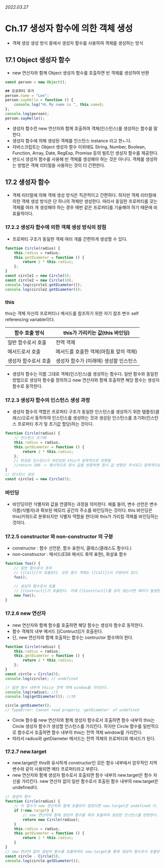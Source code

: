 _2022.03.27_

# Ch.17 생성자 함수에 의한 객체 생성

- 객체 생성 생성 방식 중에서 생성자 함수를 사용하여 객체를 생성하는 방식

## 17.1 Object 생성자 함수

- new 연산자와 함께 Object 생성자 함수를 호출하면 빈 객체를 생성하여 반환

```jsx
const person = new Object();

## 프로퍼티 추가
person.name = "Lee";
person.sayHello = function () {
    console.log("Hi My name is ", this.name);
};
console.log(person);
person.sayHello();
```

- 생성자 함수란 new 연산자와 함께 호출하여 객체(인스턴스)를 생성하는 함수를 말한다.
- 생성자 함수에 의해 생성된 객체를 인스턴스 instance 라고 한ㄴ다.
- 자바스크립트는 Object 생성자 함수 이외에도 String, Number, Boolean, Function, Array, Date, RegExp, Promise 등의 빌트인 생성자 함수를 제공한다.
- 반드시 생성자 함수를 사용해 빈 객체를 생성해야 하는 것은 아니다. 객체를 생성하는 방법은 객체 리터럴을 사용하는 것이 더 간편한다.

## 17.2 생성자 함수

- 객체 리터럴에 의해 객체 생성 방식은 직관적이고 간편하다. 하지만 객체 리터럴에 의한 객체 생성 방식은 단 하나의 객체만 생성한다. 따라서 동일한 프로퍼티를 갖는 객체를 여러 개 생성해야 하는 경우 매번 같은 프로퍼티를 기술해야 하기 때문에 비효율적이다.

### 17.2.2 생성자 함수에 의한 객체 생성 방식의 장점

- 프로퍼티 구조가 동일한 객체 여러 개를 간편하게 생성할 수 있다.

```jsx
function Circle(radius) {
	this.radius = radius;
	this.getDiameter = function () {
		return 2 * this.radius;
	};
}
const circle1 = new Circle(5);
const circle2 = new Circle(10);
console.log(circle1.getDiameter());
console.log(circle2.getDiameter());
```

### this

this는 객체 자신의 프로퍼티나 메서드를 참조하기 위한 자기 참조 변수 self referencing variable이다.

| 함수 호출 방식       | this가 가리키는 값(this 바인딩)        |
| -------------------- | -------------------------------------- |
| 일반 함수로서 호출   | 전역 객체                              |
| 메서드로서 호출      | 메서드를 호출한 객체(마침표 앞의 객체) |
| 생성자 함수로서 호출 | 생성자 함수가 (미래에) 생성할 인스턴스 |

- 생성자 함수는 이름 그대로 객체(인스턴스)를 생성하는 함수다. 일반 함수와 동일한 방법으로 생성자 함수를 정의하고 new 연산자와 함께 호출하면 해당 함수는 생성자 함수로 동작한다.

### 17.2.3 생성자 함수의 인스턴스 생성 과정

- 생성자 함수의 역할은 프로퍼티 구조가 동일한 인스턴스를 생성하기 위한 템플릿(클래스)으로서 동작하여 인스턴스를 생성하는 것과 생성된 인스턴스를 초기화(인스턴스 프로퍼티 추가 및 초기값 할당)하는 것이다.

```jsx
function Circle(radius) {
	// 인스턴스 초기화
	this.radius = radius;
	this.getDiameter = function () {
		return 2 * this.radius;
	};
	// 완성된 인스턴스가 바인딩된 this가 암묵적으로 반환됨
	//return 100 -> 명시적으로 원시 값을 반환하면 원시 값 반환은 무시되고 암묵적으로 this가 반환된다.
}
// 인스턴스 생성
const circle1 = new Circle(5);
```

### 바인딩

- 바인딩이란 식별자와 값을 연결하는 과정을 의미한다. 예를 들어, 변수 선언은 변수 이름(식별자)과 확보된 메모리 공간의 주소를 바인딩하는 것이다. this 바인딩은 this(키워드로 분류되지만 식별자 역할을 한다)와 this가 가리킬 객체를 바인딩하는 것이다.

### 17.2.5 constructor 와 non-constructor 의 구분

- constructor : 함수 선언문, 함수 표현식, 클래스(클래스도 함수다.)
- non-constructor : 메서드(ES6 메서드 축약 표현), 화살표 함수

```jsx
function foo() {
	// 일반 함수로서 호추
	// [[Call]]이 호출된다. 모든 함수 객체는 [[Call]]이 구현되어 있다.
	foo();

	// 생성자 함수로서 호출
	// [[Contruct]]가 호출된다. 이때 [[Construct]]를 갖지 않는다면 에러가 발생한다.
	new foo();
}
```

### 17.2.6 new 연산자

- new 연산자와 함께 함수를 호출하면 해당 함수는 생성자 함수로 동작한다.
- 함수 객체의 내부 메서드 [[Contruct]]가 호출된다.
- 단, new 연산자와 함께 호출하는 함수는 contructor 함수여야 한다.

```jsx
function Circle(radius) {
	this.radius = radius;
	this.getDiameter = function () {
		return 2 * this.radius;
	};
}
const circle = Circle(5);
console.log(circle); // undefined

// 일반 함수 내부의 this는 전역 객체 window를 가리킨다.
console.log(radius); //5
console.log(getDiameter()); //10

circle.getDiameter();
// TypeError: Cannot read property 'getDiameter' of undefined
```

- Circle 함수를 new 연산자와 함께 생성자 함수로서 호출하면 함수 내부의 this는 Circle 생성자 함수가 생성할 인스턴스를 가리킨다. 하지만 Circle 함수를 일반적으로 함수로서 호출하면 함수 내부의 this는 전역 객체 window를 가리킨다.
- 따라서 radius와 getDiameter 메서드는 전역 객체의 프로퍼티와 메서드가 된다.

### 17.2.7 new.target

- new.target은 this와 유사하게 constructor인 모든 함수 내부에서 암무적인 지역 변수와 같이 사용되면 메타 프로퍼티라고 부른다.
- new 연산자와 함께 생성자 함수로서 호출되면 함수 내부의 new.target은 함수 자신을 가리킨다. new 연산자 없이 일반 함수로서 호출된 함수 내부의 new.target은 undefined다.

```jsx
// 생성자 함수
function Circle(radius) {
	// 이 함수가 new 연산자와 함께 호출되지 않았다면 new.target은 undefined 다.
	if (!new.target) {
		// new 연산자와 함께 생성자 함수를 재귀 호출하여 생성된 인스턴스를 반환한다.
		return new Circle(radius);
	}
    this.radius = radius;
    this.getDiameter = function () {
        return 2 * this.radius;
    }
}
// new 연산자 없이 생성자 함수를 호출하여도 new.target을 통해 생성자 함수로서 호출된다.
const circle - Circle(5);
console.log(circle.getDiameter());
```
